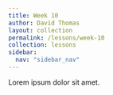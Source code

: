```yaml
---
title: Week 10
author: David Thomas
layout: collection
permalink: /lessons/week-10
collection: lessons
sidebar:
  nav: "sidebar_nav"
---
```


Lorem ipsum dolor sit amet.
